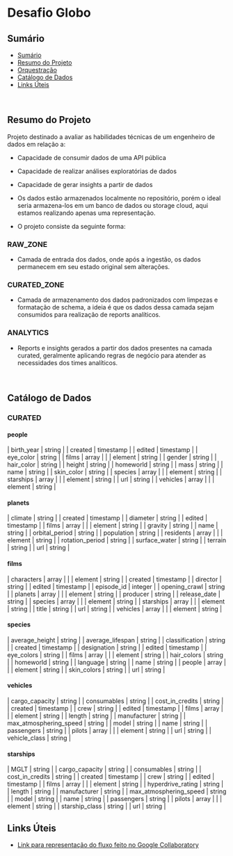 # Desafio Globo

## Sumário

  - [Sumário](#sumário)
  - [Resumo do Projeto](#resumo-do-projeto)
  - [Orquestração](#orquestração)
  - [Catálogo de Dados](#catálogo-de-dados)
  - [Links Úteis](#links-úteis)


&nbsp;
## Resumo do Projeto

Projeto destinado a avaliar as habilidades técnicas de um engenheiro de dados em relação a:
* Capacidade de consumir dados de uma API pública
* Capacidade de realizar análises exploratórias de dados
* Capacidade de gerar insights a partir de dados

* Os dados estão armazenados localmente no repositório, porém o ideal seria armazena-los em um banco de dados ou storage cloud, aqui estamos realizando apenas uma representação.

* O projeto consiste da seguinte forma:

### RAW_ZONE
* Camada de entrada dos dados, onde após a ingestão, os dados permanecem em seu estado original sem alterações.

### CURATED_ZONE
* Camada de armazenamento dos dados padronizados com limpezas e formatação de schema, a ideia é que os dados dessa camada sejam consumidos para realização de reports analíticos.

### ANALYTICS
* Reports e insights gerados a partir dos dados presentes na camada curated, geralmente aplicando regras de negócio para atender as necessidades dos times analíticos.


&nbsp;
## Catálogo de Dados

### **CURATED**

#### people
 | birth_year | string | 
 | created | timestamp | 
 | edited | timestamp | 
 | eye_color | string | 
 | films | array | 
 |    | element | string | 
 | gender | string | 
 | hair_color | string | 
 | height | string | 
 | homeworld | string | 
 | mass | string | 
 | name | string | 
 | skin_color | string | 
 | species | array | 
 |    | element | string | 
 | starships | array | 
 |    | element | string | 
 | url | string | 
 | vehicles | array | 
 |    | element | string | 

#### planets
 | climate | string | 
 | created | timestamp | 
 | diameter | string | 
 | edited | timestamp | 
 | films | array | 
 |    | element | string | 
 | gravity | string | 
 | name | string | 
 | orbital_period | string | 
 | population | string | 
 | residents | array | 
 |    | element | string | 
 | rotation_period | string | 
 | surface_water | string | 
 | terrain | string | 
 | url | string | 

#### films
 | characters | array | 
 |    | element | string | 
 | created | timestamp | 
 | director | string | 
 | edited | timestamp | 
 | episode_id | integer | 
 | opening_crawl | string | 
 | planets | array | 
 |    | element | string | 
 | producer | string | 
 | release_date | string | 
 | species | array | 
 |    | element | string | 
 | starships | array | 
 |    | element | string | 
 | title | string | 
 | url | string | 
 | vehicles | array | 
 |    | element | string | 

#### species
 | average_height | string | 
 | average_lifespan | string | 
 | classification | string | 
 | created | timestamp | 
 | designation | string | 
 | edited | timestamp | 
 | eye_colors | string | 
 | films | array | 
 |    | element | string | 
 | hair_colors | string | 
 | homeworld | string | 
 | language | string | 
 | name | string | 
 | people | array | 
 |    | element | string | 
 | skin_colors | string | 
 | url | string | 

#### vehicles
 | cargo_capacity | string | 
 | consumables | string | 
 | cost_in_credits | string | 
 | created | timestamp | 
 | crew | string | 
 | edited | timestamp | 
 | films | array | 
 |    | element | string | 
 | length | string | 
 | manufacturer | string | 
 | max_atmosphering_speed | string | 
 | model | string | 
 | name | string | 
 | passengers | string | 
 | pilots | array | 
 |    | element | string | 
 | url | string | 
 | vehicle_class | string | 

#### starships
 | MGLT | string | 
 | cargo_capacity | string | 
 | consumables | string | 
 | cost_in_credits | string | 
 | created | timestamp | 
 | crew | string | 
 | edited | timestamp | 
 | films | array | 
 |    | element | string | 
 | hyperdrive_rating | string | 
 | length | string | 
 | manufacturer | string | 
 | max_atmosphering_speed | string | 
 | model | string | 
 | name | string | 
 | passengers | string | 
 | pilots | array | 
 |    | element | string | 
 | starship_class | string | 
 | url | string | 


## Links Úteis

- [Link para representação do fluxo feito no Google Collaboratory](https://colab.research.google.com/drive/1m_5sQkZAiOr4orXY8sc0LRmU1peJpLEW?usp=sharing)
